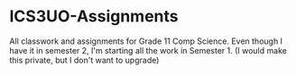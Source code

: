 # ICS3UO-Assignments
All classwork and assignments for Grade 11 Comp Science. Even though I have it in semester 2, I'm starting all the work in Semester 1. (I would make this private, but I don't want to upgrade)
